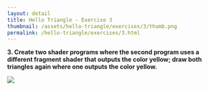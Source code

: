 ```yaml
---
layout: detail
title: Hello Triangle - Exercise 3
thumbnail: /assets/hello-triangle/exercises/3/thumb.png
permalink: /hello-triangle/exercises/3.html
---
```


**3. Create two shader programs where the second program uses a different fragment shader that outputs the color yellow; draw both triangles again where one outputs the color yellow.**

<img src="{{ site.baseurl }}/assets/hello-triangle/exercises/3/1.png">